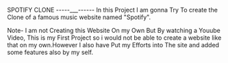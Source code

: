 SPOTIFY CLONE -----___------
In this Project I am gonna Try To create the Clone of a famous music website named "Spotify".











Note- I am not Creating this Website On my Own But By watching a Youube Video, This is my First Project so i would not be able to create a website like that on my own.However I also have Put my Efforts into The site and added some features also by my self.
